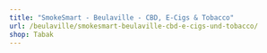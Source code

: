 ```yaml
---
title: "SmokeSmart - Beulaville - CBD, E-Cigs & Tobacco"
url: /beulaville/smokesmart-beulaville-cbd-e-cigs-und-tobacco/
shop: Tabak
---
```

